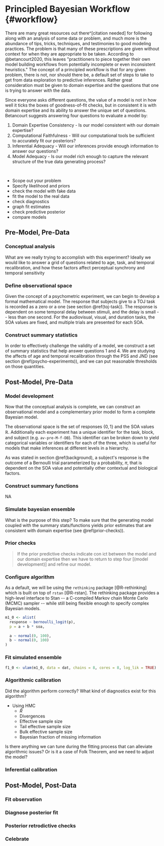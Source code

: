 


# Principled Bayesian Workflow {#workflow}

There are many great resources out there^[citation needed] for following along with an analysis of some data or problem, and much more is the abundance of tips, tricks, techniques, and testimonies to good modeling practices. The problem is that many of these prescriptions are given without context for when they are appropriate to be taken. According to @betancourt2020, this leaves "practitioners to piece together their own model building workflows from potentially incomplete or even inconsistent heuristics." The concept of a principled workflow is that for any given problem, there is not, nor should there be, a default set of steps to take to get from data exploration to predictive inferences. Rather great consideration must be given to domain expertise and the questions that one is trying to answer with the data.

Since everyone asks different questions, the value of a model is not in how well it ticks the boxes of goodness-of-fit checks, but in consistent it is with domain expertise and its ability to answer the unique set of questions. Betancourt suggests answering four questions to evaluate a model by:

1. Domain Expertise Consistency - Is our model consistent with our domain expertise?
2. Computational Faithfulness - Will our computational tools be sufficient to accurately fit our posteriors?
3. Inferential Adequacy - Will our inferences provide enough information to answer our questions?
4. Model Adequacy - Is our model rich enough to capture the relevant structure of the true data generating process?

<br />

- Scope out your problem
- Specify likelihood and priors
- check the model with fake data
- fit the model to the real data
- check diagnostics
- graph fit estimates
- check predictive posterior
- compare models


## Pre-Model, Pre-Data

### Conceptual analysis

What are we really trying to accomplish with this experiment? Ideally we would like to answer a grid of questions related to age, task, and temporal recalibration, and how these factors affect perceptual synchrony and temporal sensitivity

### Define observational space

Given the concept of a psychometric experiment, we can begin to develop a formal mathematical model. The response that subjects give to a TOJ task is recorded as a zero or a one (see section \@ref(toj-task)). The response is dependent on some temporal delay between stimuli, and the delay is small -- less than one second. For the audiovisual, visual, and duration tasks, the SOA values are fixed, and multiple trials are presented for each SOA.

### Construct summary statistics

In order to effectively challenge the validity of a model, we construct a set of summary statistics that help answer questions 1 and 4. We are studying the affects of age and temporal recalibration through the PSS and JND (see section \@ref(psycho-experiments)), and we can put reasonable thresholds on those quantities.

## Post-Model, Pre-Data

### Model development

Now that the conceptual analysis is complete, we can construct an observational model and a complementary prior model to form a complete Bayesian model.

The observational space is the set of responses $\lbrace 0, 1\rbrace$ and the SOA values $\mathbb{R}$. Additionally each experiment has a unique identifier for the task, block, and subject (e.g. `av-pre-M-f-DB`). This identifier can be broken down to yield categorical variables or identifiers for each of the three, which is useful for models that make inferences at different levels in a hierarchy.

As was stated in section \@ref(background), a subject's response is the outcome of a Bernoulli trial parameterized by a probability, $\pi$, that is dependent on the SOA value and potentially other contextual and biological factors.

### Construct summary functions

NA

### Simulate bayesian ensemble

What is the purpose of this step? To make sure that the generating model coupled with the summary stats/functions yields prior estimates that are consistent with domain expertise (see \@ref(prior-checks)).

### Prior checks

> If the prior predictive checks indicate con ict between the model and our domain expertise then we have to return to step four [(model development)] and refine our model.

### Configure algorithm

As a default, we will be using the `rethinking` package [@R-rethinking] which is built on top of `rstan` [@R-rstan]. The rethinking package provides a high-level interface to Stan -- a C-compiled Markov chain Monte Carlo (MCMC) sampler -- while still being flexible enough to specify complex Bayesian models.



```r
m1_0 <- alist(
  response ~ bernoulli_logit(p),
  p = a + b * soa,
  
  a ~ normal(0, 100),
  b ~ normal(0, 100)
)
```


### Fit simulated ensemble



```r
f1_0 <- ulam(m1_0, data = dat, chains = 8, cores = 8, log_lik = TRUE)
```


### Algorithmic calibration

Did the algorithm perform correctly? What kind of diagnostics exist for this algorithm?

- Using HMC
  - $\hat{R}$
  - Divergences
  - Effective sample size
  - Tail effective sample size
  - Bulk effective sample size
  - Bayesian fraction of missing information

Is there anything we can tune during the fitting process that can alleviate algorithmic issues? Or is it a case of Folk Theorem, and we need to adjust the model?

### Inferential calibration

## Post-Model, Post-Data

### Fit observation

### Diagnose posterior fit

### Posterior retrodictive checks

### Celebrate
